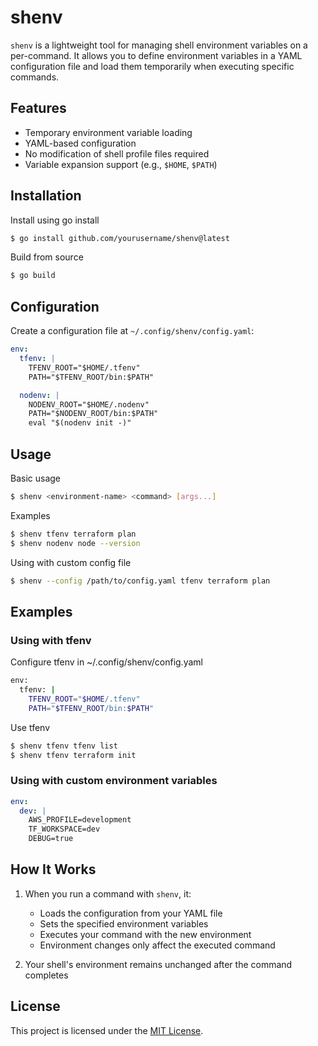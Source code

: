 # shenv

`shenv` is a lightweight tool for managing shell environment variables on a per-command. It allows you to define environment variables in a YAML configuration file and load them temporarily when executing specific commands.

## Features

- Temporary environment variable loading
- YAML-based configuration
- No modification of shell profile files required
- Variable expansion support (e.g., `$HOME`, `$PATH`)

## Installation

Install using go install

```bash
$ go install github.com/yourusername/shenv@latest
```

Build from source

```bash
$ go build
```

## Configuration

Create a configuration file at `~/.config/shenv/config.yaml`:

```yaml
env:
  tfenv: |
    TFENV_ROOT="$HOME/.tfenv"
    PATH="$TFENV_ROOT/bin:$PATH"

  nodenv: |
    NODENV_ROOT="$HOME/.nodenv"
    PATH="$NODENV_ROOT/bin:$PATH"
    eval "$(nodenv init -)"
```

## Usage

Basic usage

```bash
$ shenv <environment-name> <command> [args...]
```

Examples

```bash
$ shenv tfenv terraform plan
$ shenv nodenv node --version
```

Using with custom config file

```bash
$ shenv --config /path/to/config.yaml tfenv terraform plan
```

## Examples

### Using with tfenv

Configure tfenv in ~/.config/shenv/config.yaml

```bash
env:
  tfenv: |
    TFENV_ROOT="$HOME/.tfenv"
    PATH="$TFENV_ROOT/bin:$PATH"
```

Use tfenv

```bash
$ shenv tfenv tfenv list
$ shenv tfenv terraform init
```

### Using with custom environment variables

```yaml
env:
  dev: |
    AWS_PROFILE=development
    TF_WORKSPACE=dev
    DEBUG=true
```

## How It Works

1. When you run a command with `shenv`, it:
   - Loads the configuration from your YAML file
   - Sets the specified environment variables
   - Executes your command with the new environment
   - Environment changes only affect the executed command

2. Your shell's environment remains unchanged after the command completes

## License

This project is licensed under the [MIT License](./LICENSE).
